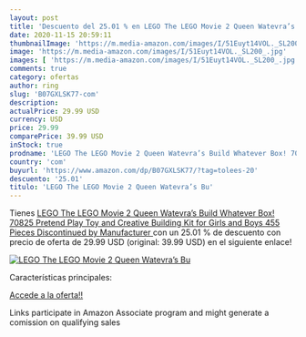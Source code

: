 ```yaml
---
layout: post
title: 'Descuento del 25.01 % en LEGO The LEGO Movie 2 Queen Watevra’s Bu'
date: 2020-11-15 20:59:11
thumbnailImage: 'https://m.media-amazon.com/images/I/51Euyt14VOL._SL200_.jpg'
image: 'https://m.media-amazon.com/images/I/51Euyt14VOL._SL200_.jpg'
images: [ 'https://m.media-amazon.com/images/I/51Euyt14VOL._SL200_.jpg' ]
comments: true
category: ofertas
author: ring
slug: 'B07GXLSK77-com'
description:
actualPrice: 29.99 USD
currency: USD
price: 29.99
comparePrice: 39.99 USD
inStock: true
prodname: 'LEGO The LEGO Movie 2 Queen Watevra’s Build Whatever Box! 70825 Pretend Play Toy and Creative Building Kit for Girls and Boys  455 Pieces   Discontinued by Manufacturer '
country: 'com'
buyurl: 'https://www.amazon.com/dp/B07GXLSK77/?tag=tolees-20'
descuento: '25.01'
titulo: 'LEGO The LEGO Movie 2 Queen Watevra’s Bu'
---
```


Tienes [LEGO The LEGO Movie 2 Queen Watevra’s Build Whatever Box! 70825 Pretend Play Toy and Creative Building Kit for Girls and Boys  455 Pieces   Discontinued by Manufacturer ](https://www.amazon.com/dp/B07GXLSK77/?tag=tolees-20) con un 25.01 % de descuento con precio de oferta de 29.99 USD (original: 39.99 USD) en el siguiente enlace!

[![LEGO The LEGO Movie 2 Queen Watevra’s Bu](https://m.media-amazon.com/images/I/51Euyt14VOL._SL200_.jpg)](https://www.amazon.com/dp/B07GXLSK77/?tag=tolees-20)

Características principales:


[Accede a la oferta!!](https://www.amazon.com/dp/B07GXLSK77/?tag=tolees-20)

Links participate in Amazon Associate program and might generate a comission on qualifying sales


